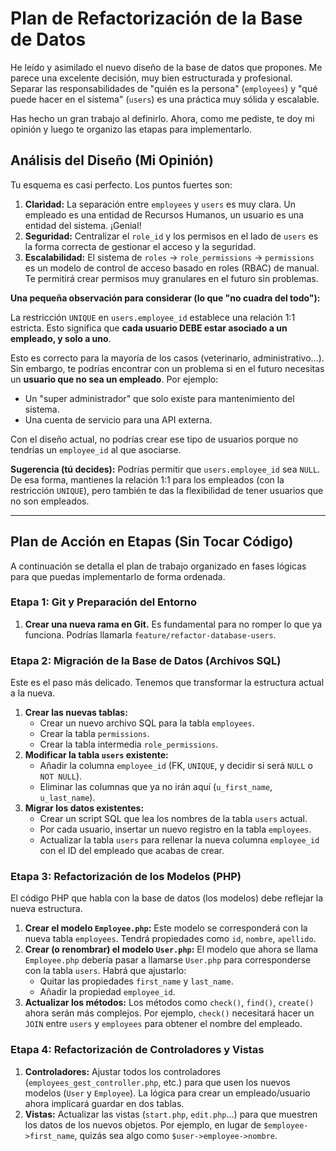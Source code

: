# Plan de Refactorización de la Base de Datos

He leído y asimilado el nuevo diseño de la base de datos que propones. Me parece una excelente decisión, muy bien estructurada y profesional. Separar las responsabilidades de "quién es la persona" (`employees`) y "qué puede hacer en el sistema" (`users`) es una práctica muy sólida y escalable.

Has hecho un gran trabajo al definirlo. Ahora, como me pediste, te doy mi opinión y luego te organizo las etapas para implementarlo.

## Análisis del Diseño (Mi Opinión)

Tu esquema es casi perfecto. Los puntos fuertes son:

1.  **Claridad:** La separación entre `employees` y `users` es muy clara. Un empleado es una entidad de Recursos Humanos, un usuario es una entidad del sistema. ¡Genial!
2.  **Seguridad:** Centralizar el `role_id` y los permisos en el lado de `users` es la forma correcta de gestionar el acceso y la seguridad.
3.  **Escalabilidad:** El sistema de `roles` -> `role_permissions` -> `permissions` es un modelo de control de acceso basado en roles (RBAC) de manual. Te permitirá crear permisos muy granulares en el futuro sin problemas.

**Una pequeña observación para considerar (lo que "no cuadra del todo"):**

La restricción `UNIQUE` en `users.employee_id` establece una relación 1:1 estricta. Esto significa que **cada usuario DEBE estar asociado a un empleado, y solo a uno**.

Esto es correcto para la mayoría de los casos (veterinario, administrativo...). Sin embargo, te podrías encontrar con un problema si en el futuro necesitas un **usuario que no sea un empleado**. Por ejemplo:

*   Un "super administrador" que solo existe para mantenimiento del sistema.
*   Una cuenta de servicio para una API externa.

Con el diseño actual, no podrías crear ese tipo de usuarios porque no tendrías un `employee_id` al que asociarse.

**Sugerencia (tú decides):**
Podrías permitir que `users.employee_id` sea `NULL`. De esa forma, mantienes la relación 1:1 para los empleados (con la restricción `UNIQUE`), pero también te das la flexibilidad de tener usuarios que no son empleados.

---

## Plan de Acción en Etapas (Sin Tocar Código)

A continuación se detalla el plan de trabajo organizado en fases lógicas para que puedas implementarlo de forma ordenada.

### Etapa 1: Git y Preparación del Entorno

1.  **Crear una nueva rama en Git.** Es fundamental para no romper lo que ya funciona. Podrías llamarla `feature/refactor-database-users`.

### Etapa 2: Migración de la Base de Datos (Archivos SQL)

Este es el paso más delicado. Tenemos que transformar la estructura actual a la nueva.

1.  **Crear las nuevas tablas:**
    *   Crear un nuevo archivo SQL para la tabla `employees`.
    *   Crear la tabla `permissions`.
    *   Crear la tabla intermedia `role_permissions`.
2.  **Modificar la tabla `users` existente:**
    *   Añadir la columna `employee_id` (FK, `UNIQUE`, y decidir si será `NULL` o `NOT NULL`).
    *   Eliminar las columnas que ya no irán aquí (`u_first_name`, `u_last_name`).
3.  **Migrar los datos existentes:**
    *   Crear un script SQL que lea los nombres de la tabla `users` actual.
    *   Por cada usuario, insertar un nuevo registro en la tabla `employees`.
    *   Actualizar la tabla `users` para rellenar la nueva columna `employee_id` con el ID del empleado que acabas de crear.

### Etapa 3: Refactorización de los Modelos (PHP)

El código PHP que habla con la base de datos (los modelos) debe reflejar la nueva estructura.

1.  **Crear el modelo `Employee.php`:** Este modelo se corresponderá con la nueva tabla `employees`. Tendrá propiedades como `id`, `nombre`, `apellido`.
2.  **Crear (o renombrar) el modelo `User.php`:** El modelo que ahora se llama `Employee.php` debería pasar a llamarse `User.php` para corresponderse con la tabla `users`. Habrá que ajustarlo:
    *   Quitar las propiedades `first_name` y `last_name`.
    *   Añadir la propiedad `employee_id`.
3.  **Actualizar los métodos:** Los métodos como `check()`, `find()`, `create()` ahora serán más complejos. Por ejemplo, `check()` necesitará hacer un `JOIN` entre `users` y `employees` para obtener el nombre del empleado.

### Etapa 4: Refactorización de Controladores y Vistas

1.  **Controladores:** Ajustar todos los controladores (`employees_gest_controller.php`, etc.) para que usen los nuevos modelos (`User` y `Employee`). La lógica para crear un empleado/usuario ahora implicará guardar en dos tablas.
2.  **Vistas:** Actualizar las vistas (`start.php`, `edit.php`...) para que muestren los datos de los nuevos objetos. Por ejemplo, en lugar de `$employee->first_name`, quizás sea algo como `$user->employee->nombre`.
